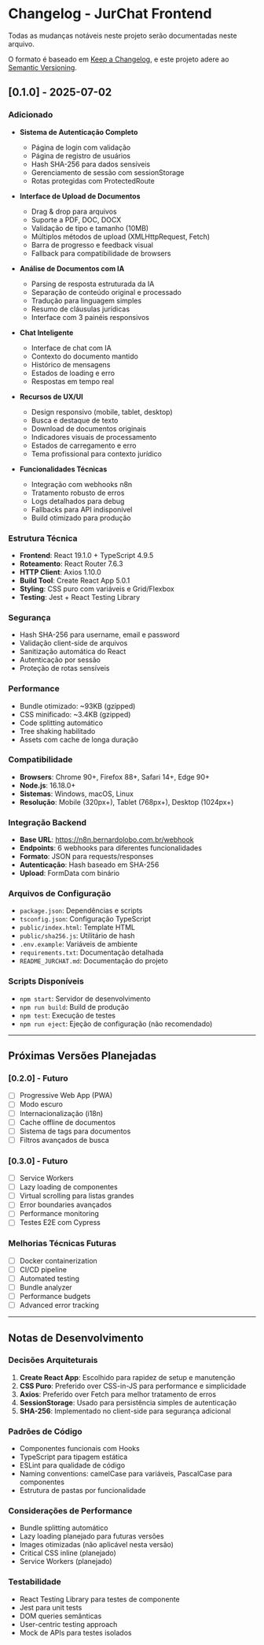 # Changelog - JurChat Frontend

Todas as mudanças notáveis neste projeto serão documentadas neste arquivo.

O formato é baseado em [Keep a Changelog](https://keepachangelog.com/pt-BR/1.0.0/),
e este projeto adere ao [Semantic Versioning](https://semver.org/lang/pt-BR/).

## [0.1.0] - 2025-07-02

### Adicionado
- **Sistema de Autenticação Completo**
  - Página de login com validação
  - Página de registro de usuários
  - Hash SHA-256 para dados sensíveis
  - Gerenciamento de sessão com sessionStorage
  - Rotas protegidas com ProtectedRoute

- **Interface de Upload de Documentos**
  - Drag & drop para arquivos
  - Suporte a PDF, DOC, DOCX
  - Validação de tipo e tamanho (10MB)
  - Múltiplos métodos de upload (XMLHttpRequest, Fetch)
  - Barra de progresso e feedback visual
  - Fallback para compatibilidade de browsers

- **Análise de Documentos com IA**
  - Parsing de resposta estruturada da IA
  - Separação de conteúdo original e processado
  - Tradução para linguagem simples
  - Resumo de cláusulas jurídicas
  - Interface com 3 painéis responsivos

- **Chat Inteligente**
  - Interface de chat com IA
  - Contexto do documento mantido
  - Histórico de mensagens
  - Estados de loading e erro
  - Respostas em tempo real

- **Recursos de UX/UI**
  - Design responsivo (mobile, tablet, desktop)
  - Busca e destaque de texto
  - Download de documentos originais
  - Indicadores visuais de processamento
  - Estados de carregamento e erro
  - Tema profissional para contexto jurídico

- **Funcionalidades Técnicas**
  - Integração com webhooks n8n
  - Tratamento robusto de erros
  - Logs detalhados para debug
  - Fallbacks para API indisponível
  - Build otimizado para produção

### Estrutura Técnica
- **Frontend**: React 19.1.0 + TypeScript 4.9.5
- **Roteamento**: React Router 7.6.3
- **HTTP Client**: Axios 1.10.0
- **Build Tool**: Create React App 5.0.1
- **Styling**: CSS puro com variáveis e Grid/Flexbox
- **Testing**: Jest + React Testing Library

### Segurança
- Hash SHA-256 para username, email e password
- Validação client-side de arquivos
- Sanitização automática do React
- Autenticação por sessão
- Proteção de rotas sensíveis

### Performance
- Bundle otimizado: ~93KB (gzipped)
- CSS minificado: ~3.4KB (gzipped)
- Code splitting automático
- Tree shaking habilitado
- Assets com cache de longa duração

### Compatibilidade
- **Browsers**: Chrome 90+, Firefox 88+, Safari 14+, Edge 90+
- **Node.js**: 16.18.0+
- **Sistemas**: Windows, macOS, Linux
- **Resolução**: Mobile (320px+), Tablet (768px+), Desktop (1024px+)

### Integração Backend
- **Base URL**: https://n8n.bernardolobo.com.br/webhook
- **Endpoints**: 6 webhooks para diferentes funcionalidades
- **Formato**: JSON para requests/responses
- **Autenticação**: Hash baseado em SHA-256
- **Upload**: FormData com binário

### Arquivos de Configuração
- `package.json`: Dependências e scripts
- `tsconfig.json`: Configuração TypeScript
- `public/index.html`: Template HTML
- `public/sha256.js`: Utilitário de hash
- `.env.example`: Variáveis de ambiente
- `requirements.txt`: Documentação detalhada
- `README_JURCHAT.md`: Documentação do projeto

### Scripts Disponíveis
- `npm start`: Servidor de desenvolvimento
- `npm run build`: Build de produção
- `npm test`: Execução de testes
- `npm run eject`: Ejeção de configuração (não recomendado)

---

## Próximas Versões Planejadas

### [0.2.0] - Futuro
- [ ] Progressive Web App (PWA)
- [ ] Modo escuro
- [ ] Internacionalização (i18n)
- [ ] Cache offline de documentos
- [ ] Sistema de tags para documentos
- [ ] Filtros avançados de busca

### [0.3.0] - Futuro
- [ ] Service Workers
- [ ] Lazy loading de componentes
- [ ] Virtual scrolling para listas grandes
- [ ] Error boundaries avançados
- [ ] Performance monitoring
- [ ] Testes E2E com Cypress

### Melhorias Técnicas Futuras
- [ ] Docker containerization
- [ ] CI/CD pipeline
- [ ] Automated testing
- [ ] Bundle analyzer
- [ ] Performance budgets
- [ ] Advanced error tracking

---

## Notas de Desenvolvimento

### Decisões Arquiteturais
1. **Create React App**: Escolhido para rapidez de setup e manutenção
2. **CSS Puro**: Preferido over CSS-in-JS para performance e simplicidade
3. **Axios**: Preferido over Fetch para melhor tratamento de erros
4. **SessionStorage**: Usado para persistência simples de autenticação
5. **SHA-256**: Implementado no client-side para segurança adicional

### Padrões de Código
- Componentes funcionais com Hooks
- TypeScript para tipagem estática
- ESLint para qualidade de código
- Naming conventions: camelCase para variáveis, PascalCase para componentes
- Estrutura de pastas por funcionalidade

### Considerações de Performance
- Bundle splitting automático
- Lazy loading planejado para futuras versões
- Images otimizadas (não aplicável nesta versão)
- Critical CSS inline (planejado)
- Service Workers (planejado)

### Testabilidade
- React Testing Library para testes de componente
- Jest para unit tests
- DOM queries semânticas
- User-centric testing approach
- Mock de APIs para testes isolados

